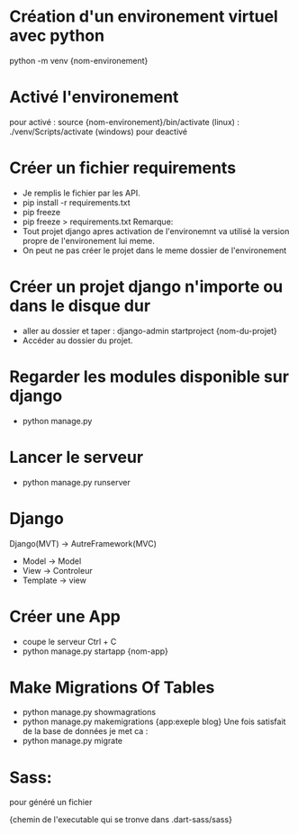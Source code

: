 # Création d'un environement virtuel avec python
python -m venv {nom-environement}

# Activé l'environement 
pour activé : source {nom-environement}/bin/activate (linux)
            : ./venv/Scripts/activate (windows)
pour deactivé

# Créer un fichier requirements
- Je remplis le fichier par les API.
- pip install -r requirements.txt
- pip freeze
- pip freeze > requirements.txt
Remarque:
- Tout projet django apres activation de l'environemnt va utilisé la version propre de l'environement lui meme.
- On peut ne pas créer le projet dans le meme dossier de l'environement

# Créer un projet django n'importe ou dans le disque dur 
- aller au dossier et taper : django-admin startproject {nom-du-projet}
- Accéder au dossier du projet.

# Regarder les modules disponible sur django
- python manage.py
# Lancer le serveur 
- python manage.py runserver


# Django
  Django(MVT) -> AutreFramework(MVC)
- Model -> Model
- View -> Controleur
- Template -> view

# Créer une App
- coupe le serveur Ctrl + C
- python manage.py startapp {nom-app} 

# Make Migrations Of Tables
- python manage.py showmagrations
- python manage.py makemigrations {app:exeple blog}
Une fois satisfait de la base de données je met ca :
- python manage.py migrate

# Sass:
pour généré un fichier

{chemin de l'executable qui se tronve dans .dart-sass/sass} 